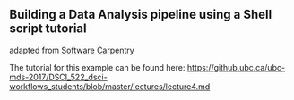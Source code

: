 ## Building a Data Analysis pipeline using a Shell script tutorial
adapted from [Software Carpentry](http://software-carpentry.org/)

The tutorial for this example can be found here:
https://github.ubc.ca/ubc-mds-2017/DSCI_522_dsci-workflows_students/blob/master/lectures/lecture4.md
